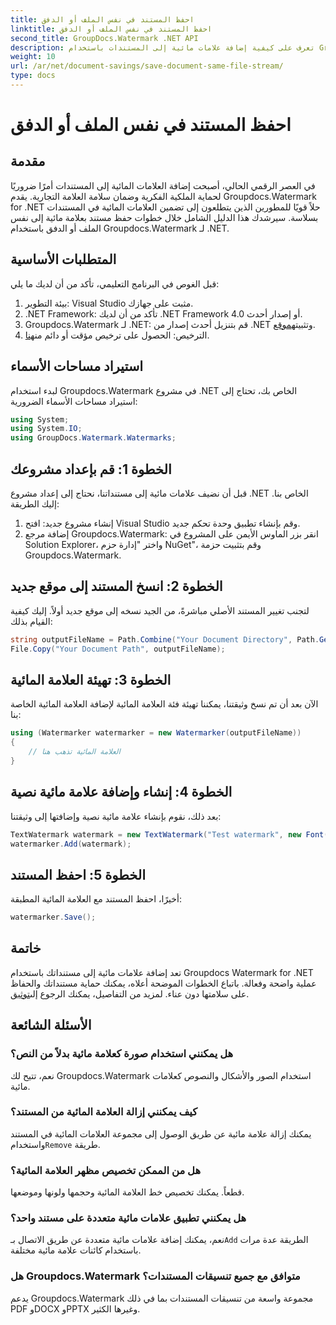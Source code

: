 ```yaml
---
title: احفظ المستند في نفس الملف أو الدفق
linktitle: احفظ المستند في نفس الملف أو الدفق
second_title: GroupDocs.Watermark .NET API
description: تعرف على كيفية إضافة علامات مائية إلى المستندات باستخدام Groupdocs.Watermark لـ .NET. يوفر هذا الدليل تعليمات لضمان حماية المستندات وسلامتها.
weight: 10
url: /ar/net/document-savings/save-document-same-file-stream/
type: docs
---
```

# احفظ المستند في نفس الملف أو الدفق

## مقدمة
في العصر الرقمي الحالي، أصبحت إضافة العلامات المائية إلى المستندات أمرًا ضروريًا لحماية الملكية الفكرية وضمان سلامة العلامة التجارية. يقدم Groupdocs.Watermark for .NET حلاً قويًا للمطورين الذين يتطلعون إلى تضمين العلامات المائية في المستندات بسلاسة. سيرشدك هذا الدليل الشامل خلال خطوات حفظ مستند بعلامة مائية إلى نفس الملف أو الدفق باستخدام Groupdocs.Watermark لـ .NET.
## المتطلبات الأساسية
قبل الغوص في البرنامج التعليمي، تأكد من أن لديك ما يلي:
1. بيئة التطوير: Visual Studio مثبت على جهازك.
2. .NET Framework: تأكد من أن لديك .NET Framework 4.0 أو إصدار أحدث.
3.  Groupdocs.Watermark لـ .NET: قم بتنزيل أحدث إصدار من .NET وتثبيته[موقع](https://releases.groupdocs.com/Watermark/net/).
4.  الترخيص: الحصول على ترخيص مؤقت أو دائم من[هنا](https://purchase.groupdocs.com/temporary-license/).
## استيراد مساحات الأسماء
لبدء استخدام Groupdocs.Watermark في مشروع .NET الخاص بك، تحتاج إلى استيراد مساحات الأسماء الضرورية:
```csharp
using System;
using System.IO;
using GroupDocs.Watermark.Watermarks;
```
## الخطوة 1: قم بإعداد مشروعك
قبل أن نضيف علامات مائية إلى مستنداتنا، نحتاج إلى إعداد مشروع .NET الخاص بنا. إليك الطريقة:
1. إنشاء مشروع جديد: افتح Visual Studio وقم بإنشاء تطبيق وحدة تحكم جديد.
2. إضافة مرجع Groupdocs.Watermark: انقر بزر الماوس الأيمن على المشروع في Solution Explorer، واختر "إدارة حزم NuGet"، وقم بتثبيت حزمة Groupdocs.Watermark.
## الخطوة 2: انسخ المستند إلى موقع جديد
لتجنب تغيير المستند الأصلي مباشرةً، من الجيد نسخه إلى موقع جديد أولاً. إليك كيفية القيام بذلك:
```csharp
string outputFileName = Path.Combine("Your Document Directory", Path.GetFileName("Your Document Path"));
File.Copy("Your Document Path", outputFileName);
```
## الخطوة 3: تهيئة العلامة المائية
الآن بعد أن تم نسخ وثيقتنا، يمكننا تهيئة فئة العلامة المائية لإضافة العلامة المائية الخاصة بنا:
```csharp
using (Watermarker watermarker = new Watermarker(outputFileName))
{
    // العلامة المائية تذهب هنا
}
```
## الخطوة 4: إنشاء وإضافة علامة مائية نصية
بعد ذلك، نقوم بإنشاء علامة مائية نصية وإضافتها إلى وثيقتنا:
```csharp
TextWatermark watermark = new TextWatermark("Test watermark", new Font("Arial", 12));
watermarker.Add(watermark);
```
## الخطوة 5: احفظ المستند
أخيرًا، احفظ المستند مع العلامة المائية المطبقة:
```csharp
watermarker.Save();
```
## خاتمة
تعد إضافة علامات مائية إلى مستنداتك باستخدام Groupdocs Watermark for .NET عملية واضحة وفعالة. باتباع الخطوات الموضحة أعلاه، يمكنك حماية مستنداتك والحفاظ على سلامتها دون عناء. لمزيد من التفاصيل، يمكنك الرجوع إلى[توثيق](https://tutorials.groupdocs.com/Watermark/net/).
## الأسئلة الشائعة
### هل يمكنني استخدام صورة كعلامة مائية بدلاً من النص؟
نعم، تتيح لك Groupdocs.Watermark استخدام الصور والأشكال والنصوص كعلامات مائية.
### كيف يمكنني إزالة العلامة المائية من المستند؟
 يمكنك إزالة علامة مائية عن طريق الوصول إلى مجموعة العلامات المائية في المستند واستخدام`Remove` طريقة.
### هل من الممكن تخصيص مظهر العلامة المائية؟
قطعاً. يمكنك تخصيص خط العلامة المائية وحجمها ولونها وموضعها.
### هل يمكنني تطبيق علامات مائية متعددة على مستند واحد؟
 نعم، يمكنك إضافة علامات مائية متعددة عن طريق الاتصال بـ`Add` الطريقة عدة مرات باستخدام كائنات علامة مائية مختلفة.
### هل Groupdocs.Watermark متوافق مع جميع تنسيقات المستندات؟
يدعم Groupdocs.Watermark مجموعة واسعة من تنسيقات المستندات بما في ذلك PDF وDOCX وPPTX وغيرها الكثير.